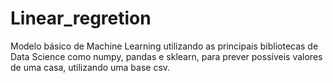 # Linear_regretion
Modelo básico de Machine Learning utilizando as principais bibliotecas de Data Science como numpy, pandas e sklearn, para prever possíveis valores de uma casa, utilizando uma base csv.
